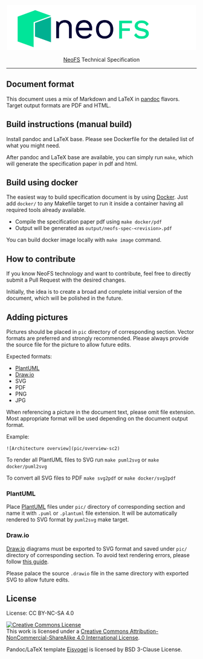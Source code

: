 <p align="center">
<img src="./.github/logo.svg" width="500px" alt="NeoFS">
</p>
<p align="center">
  <a href="https://fs.neo.org">NeoFS</a> Technical Specification
</p>

---

## Document format

This document uses a mix of Markdown and LaTeX in [pandoc](https://pandoc.org/)
flavors. Target output formats are PDF and HTML.

## Build instructions (manual build)

Install pandoc and LaTeX base. Please see Dockerfile for the detailed list of
what you might need.

After pandoc and LaTeX base are available, you can simply run `make`, which will
generate the specification paper in pdf and html.

## Build using docker
The easiest way to build specification document is by using
[Docker](https://www.docker.com). Just add `docker/` to any Makefile target to
run it inside a container having all required tools already available.

* Compile the specification paper pdf using `make docker/pdf`
* Output will be generated as `output/neofs-spec-<revision>.pdf`

You can build docker image locally with `make image` command.

## How to contribute
If you know NeoFS technology and want to contribute, feel free to directly
submit a Pull Request with the desired changes.

Initially, the idea is to create a broad and complete initial version of the
document, which will be polished in the future.

## Adding pictures
Pictures should be placed in `pic` directory of corresponding section. Vector
formats are preferred and strongly recommended. Please always provide the source
file for the picture to allow future edits.

Expected formats:
* [PlantUML](plantuml.com)
* [Draw.io](https://github.com/jgraph/drawio-desktop)
* SVG
* PDF
* PNG
* JPG

When referencing a picture in the document text, please omit file extension.
Most appropriate format will be used depending on the document output format.

Example:
```
![Architecture overview](pic/overview-sc2)
```

To render all PlantUML files to SVG run `make puml2svg` or `make
docker/puml2svg`

To convert all SVG files to PDF `make svg2pdf` or `make docker/svg2pdf`

### PlantUML
Place [PlantUML](plantuml.com) files under `pic/` directory of corresponding
section and name it with `.puml` or `.plantuml` file extension. It will be
automatically rendered to SVG format by `puml2svg` make target.

### Draw.io
[Draw.io](https://github.com/jgraph/drawio-desktop) diagrams must be exported to
SVG format and saved under `pic/` directory of corresponding section. To avoid
text rendering errors, please follow [this
guide](https://desk.draw.io/support/solutions/articles/16000042487).

Please palace the source `.drawio` file in the same directory with exported SVG
to allow future edits.

## License

License: CC BY-NC-SA 4.0

<a rel="license" href="http://creativecommons.org/licenses/by-nc-sa/4.0/"><img
alt="Creative Commons License" style="border-width:0"
src="https://i.creativecommons.org/l/by-nc-sa/4.0/88x31.png" /></a><br />This
work is licensed under a <a rel="license"
href="http://creativecommons.org/licenses/by-nc-sa/4.0/">Creative Commons
Attribution-NonCommercial-ShareAlike 4.0 International License</a>.

Pandoc/LaTeX template
[Eisvogel](https://github.com/Wandmalfarbe/pandoc-latex-template/) is licensed
by BSD 3-Clause License.

